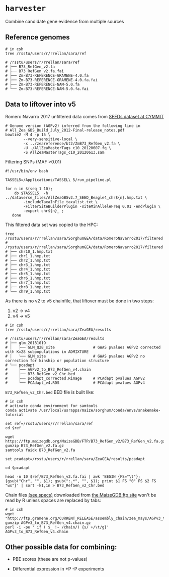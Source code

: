 # `harvester`
Combine candidate gene evidence from multiple sources

## Reference genomes

```{sh}
# in csh
tree /rsstu/users/r/rrellan/sara/ref

# /rsstu/users/r/rrellan/sara/ref
# ├── B73_RefGen_v2.fa
# ├── B73_RefGen_v2.fa.fai
# ├── Zm-B73-REFERENCE-GRAMENE-4.0.fa
# ├── Zm-B73-REFERENCE-GRAMENE-4.0.fa.fai
# ├── Zm-B73-REFERENCE-NAM-5.0.fa
# └── Zm-B73-REFERENCE-NAM-5.0.fa.fai
```

## Data to liftover into v5

Romero Navarro 2017 unfiltered data comes from [SEEDs dataset at CYMMIT](https://data.cimmyt.org/dataset.xhtml?persistentId=hdl:11529/10035)

```{sh}
# Genome version (AGPv2) inferred from the following line in
# All_Zea_GBS_Build_July_2012-Final-release_notes.pdf
bowtie2 -M 4 -p 15 \
        --very-sensitive-local \ 
        -x ../zeareference/bt2/ZmB73_RefGen_v2.fa \
        -U ./AllZeaMasterTags_c10_20120607.fq \
        -S AllZeaMasterTags_c10_20120613.sam
```

Filtering SNPs (MAF >0.01)

```{sh}
#!/usr/bin/env bash

TASSEL5=/Applications/TASSEL\ 5/run_pipeline.pl

for n in $(seq 1 10);
	do $TASSEL5  -h ../dataverse_files/AllZeaGBSv2.7_SEED_Beagle4_chr${n}.hmp.txt \
		-includeTaxaInFile taxalist.txt \
		-FilterSiteBuilderPlugin -siteMinAlleleFreq 0.01 -endPlugin \
		-export chr${n}_ ;
   done
```
 
This filtered data set was copied to the HPC:

```{sh}
tree /rsstu/users/r/rrellan/sara/SorghumGEA/data/RomeroNavarro2017/filtered
# /rsstu/users/r/rrellan/sara/SorghumGEA/data/RomeroNavarro2017/filtered
# ├── chr10_1.hmp.txt
# ├── chr1_1.hmp.txt
# ├── chr2_1.hmp.txt
# ├── chr3_1.hmp.txt
# ├── chr4_1.hmp.txt
# ├── chr5_1.hmp.txt
# ├── chr6_1.hmp.txt
# ├── chr7_1.hmp.txt
# ├── chr8_1.hmp.txt
# └── chr9_1.hmp.txt
```
As there is no v2 to v5 chainfile, that liftover must be done in two steps:

  1. v2 -> v4 
  2. v4 -> v5

```{sh}
# in csh
tree /rsstu/users/r/rrellan/sara/ZeaGEA/results

# /rsstu/users/r/rrellan/sara/ZeaGEA/results
# ├── glm_20181019
# │   ├── GLM_Q28_site                 # GWAS pvalues AGPv2 corrected with K=28 subpopulations in ADMIXTURE
# │   └── GLM_site                     # GWAS pvalues AGPv2 no correction for kinship or population structure
# └── pcadapt
#     ├── AGPv2_to_B73_RefGen_v4.chain
#     ├── B73_RefGen_v2_Chr.bed
#     ├── pcadapt_corrected.Rimage     # PCAdapt pvalues AGPv2
#     └── PCAdapt_v4.RDS               # PCAdapt pvalues AGPv4
```

`B73_RefGen_v2_Chr.bed` BED file is built like:

```{sh}
# in csh
# activate conda environment for samtools
conda activate /usr/local/usrapps/maize/sorghum/conda/envs/snakemake-tutorial

set ref=/rsstu/users/r/rrellan/sara/ref
cd $ref 

wget https://ftp.maizegdb.org/MaizeGDB/FTP/B73_RefGen_v2/B73_RefGen_v2.fa.gz 
gunzip B73_RefGen_v2.fa.gz
samtools faidx B73_RefGen_v2.fa

set pcadapt=/rsstu/users/r/rrellan/sara/ZeaGEA/results/pcadapt

cd $pcadapt

head -n 10 $ref/B73_RefGen_v2.fa.fai | awk 'BEGIN {FS="\t"}; {gsub("Chr", "", $1); gsub(":.*", "", $1); print $1 FS "0" FS $2 FS "ws"}' | sort -k1,1n > B73_RefGen_v2_Chr.bed

```

Chain files [(see specs)](https://genome.ucsc.edu/goldenPath/help/chain.html)  downloaded from [the MaizeGDB ftp site](http://ftp.gramene.org/CURRENT_RELEASE/assembly_chain/zea_mays/) won't be read by R unless spaces are replaced by tabs:

```{sh}
# in csh
wget "http://ftp.gramene.org/CURRENT_RELEASE/assembly_chain/zea_mays/AGPv3_to_B73_RefGen_v4.chain.gz"
gunzip AGPv3_to_B73_RefGen_v4.chain.gz
perl -i -pe ' if ( $_ !~ /chain/) {s/ +/\t/g}' AGPv3_to_B73_RefGen_v4.chain
```

## Other possible data for combining:

  - PBE scores (these are not p-values)
  
  - Differential expression in +P -P experiments




